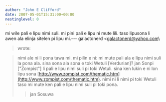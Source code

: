 ```yaml
---
author: "John E Clifford"
date: 2007-05-01T15:31:00+00:00
nestinglevel: 0
---
```

mi wile pali e lipu nimi suli. mi pini pali e lipu ni mute lili. taso lipusona li awen ala elinja sitelen pi lipu mi.---
 galactonerd <[galactonerd@yahoo.com](mailto://galactonerd@yahoo.com)\
> wrote:

> nimi ale ni li pona tawa mi. mi pilin e ni: mi mute pali ala e lipu
> nimi suli la pona ala. sina sona ala sona e toki Wetuli \[Verdurian\]?
> jan Sonpi \["Zompist"\] li pali e lipu nimi suli pi toki Wetuli. sina
> ken lukin e ni lon lipu sona [http://www.zompist.com/thematic.htm](http://www.zompist.com/thematic.htm). nimi
> ni li nimi pi toki Wetuli taso mi mute ken pali e lipu nimi suli pi
> toki pona.
>> jan Sosuwa
>>